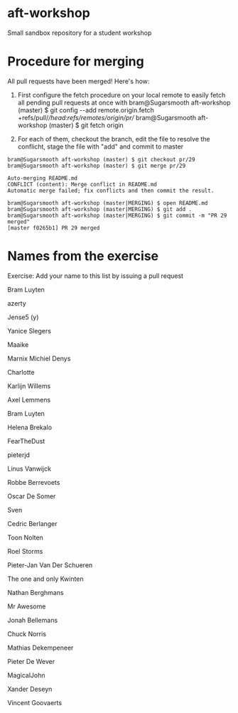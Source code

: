 # aft-workshop
Small sandbox repository for a student workshop

# Procedure for merging

All pull requests have been merged! Here's how:

1. First configure the fetch procedure on your local remote to easily fetch all pending pull requests at once with
bram@Sugarsmooth aft-workshop (master) $ git config --add remote.origin.fetch +refs/pull/*/head:refs/remotes/origin/pr/*
bram@Sugarsmooth aft-workshop (master) $ git fetch origin

2. For each of them, checkout the branch, edit the file to resolve the conflicht, stage the file with "add" and commit to master

```
bram@Sugarsmooth aft-workshop (master) $ git checkout pr/29
bram@Sugarsmooth aft-workshop (master) $ git merge pr/29 

Auto-merging README.md
CONFLICT (content): Merge conflict in README.md
Automatic merge failed; fix conflicts and then commit the result.

bram@Sugarsmooth aft-workshop (master|MERGING) $ open README.md 
bram@Sugarsmooth aft-workshop (master|MERGING) $ git add .
bram@Sugarsmooth aft-workshop (master|MERGING) $ git commit -m "PR 29 merged"
[master f0265b1] PR 29 merged
```

# Names from the exercise

Exercise: Add your name to this list by issuing a pull request

Bram Luyten

azerty

Jense5 (y)

Yanice Slegers

Maaike 

Marnix Michiel Denys

Charlotte

Karlijn Willems

Axel Lemmens

Bram Luyten

Helena Brekalo

FearTheDust

pieterjd

Linus Vanwijck

Robbe Berrevoets

Oscar De Somer

Sven

Cedric Berlanger

Toon Nolten

Roel Storms

Pieter-Jan Van Der Schueren

The one and only Kwinten

Nathan Berghmans

Mr Awesome

Jonah Bellemans

Chuck Norris

Mathias Dekempeneer

Pieter De Wever

MagicalJohn

Xander Deseyn

Vincent Goovaerts
